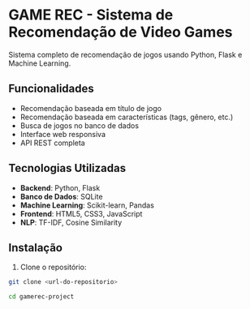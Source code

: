 ﻿# GAME REC - Sistema de Recomendação de Video Games

Sistema completo de recomendação de jogos usando Python, Flask e Machine Learning.

## Funcionalidades

- Recomendação baseada em título de jogo
- Recomendação baseada em características (tags, gênero, etc.)
- Busca de jogos no banco de dados
- Interface web responsiva
- API REST completa

## Tecnologias Utilizadas

- **Backend**: Python, Flask
- **Banco de Dados**: SQLite
- **Machine Learning**: Scikit-learn, Pandas
- **Frontend**: HTML5, CSS3, JavaScript
- **NLP**: TF-IDF, Cosine Similarity

## Instalação

1. Clone o repositório:
```bash
git clone <url-do-repositorio>

cd gamerec-project
